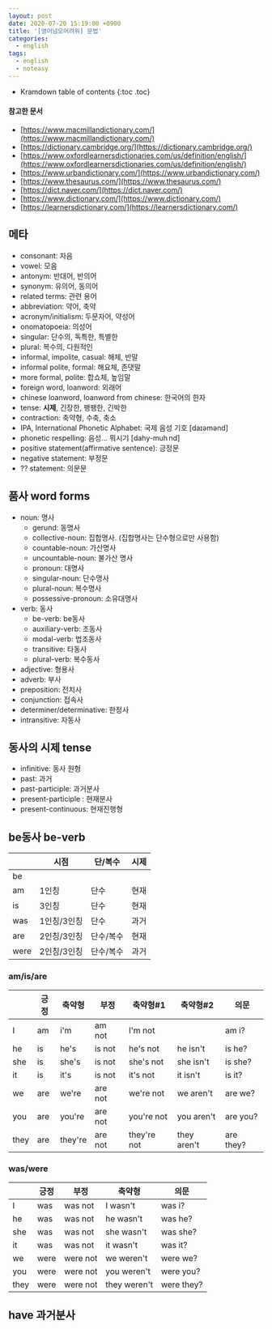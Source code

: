 ```yaml
---
layout: post
date: 2020-07-20 15:19:00 +0900
title: '[영어넘모어려워] 문법'
categories:
  - english
tags:
  - english
  - noteasy
---
```


* Kramdown table of contents
{:toc .toc}

#### 참고한 문서

- [https://www.macmillandictionary.com/](https://www.macmillandictionary.com/)
- [https://dictionary.cambridge.org/](https://dictionary.cambridge.org/)
- [https://www.oxfordlearnersdictionaries.com/us/definition/english/](https://www.oxfordlearnersdictionaries.com/us/definition/english/)
- [https://www.urbandictionary.com/](https://www.urbandictionary.com/)
- [https://www.thesaurus.com/](https://www.thesaurus.com/)
- [https://dict.naver.com/](https://dict.naver.com/)
- [https://www.dictionary.com/](https://www.dictionary.com/)
- [https://learnersdictionary.com/](https://learnersdictionary.com/)

## 메타

- consonant: 자음
- vowel: 모음
- antonym: 반대어, 반의어
- synonym: 유의어, 동의어
- related terms: 관련 용어
- abbreviation: 약어, 축약
- acronym/initialism: 두문자어, 약성어
- onomatopoeia: 의성어
- singular: 단수의, 독특한, 특별한
- plural: 복수의, 다원적인
- informal, impolite, casual: 해체, 반말
- informal polite, formal: 해요체, 존댓말
- more formal, polite: 합쇼체, 높임말
- foreign word, loanword: 외래어
- chinese loanword, loanword from chinese: 한국어의 한자
- tense: **시제**, 긴장한, 팽팽한, 긴박한
- contraction: 축약형, 수축, 축소
- IPA, International Phonetic Alphabet: 국제 음성 기호 [daɪəmənd]
- phonetic respelling: 음성... 뭐시기 [dahy-muh nd]
- positive statement(affirmative sentence): 긍정문
- negative statement: 부정문
- ?? statement: 의문문

## 품사 word forms

- noun: 명사
  - gerund: 동명사
  - collective-noun: 집합명사. (집합명사는 단수형으로만 사용함)
  - countable-noun: 가산명사
  - uncountable-noun: 불가산 명사
  - pronoun: 대명사
  - singular-noun: 단수명사
  - plural-noun: 복수명사
  - possessive-pronoun: 소유대명사
- verb: 동사
  - be-verb: be동사
  - auxiliary-verb: 조동사
  - modal-verb: 법조동사
  - transitive: 타동사
  - plural-verb: 복수동사
- adjective: 형용사
- adverb: 부사
- preposition: 전치사
- conjunction: 접속사
- determiner/determinative: 한정사
- intransitive: 자동사

## 동사의 시제 tense

- infinitive: 동사 원형
- past: 과거
- past-participle: 과거분사
- present-participle : 현재분사
- present-continuous: 현재진행형

## be동사 be-verb

|      | 시점        | 단/복수  | 시제 |
|------|------------|----------|------|
| be   |            |          |      |
| am   | 1인칭       | 단수     | 현재 |
| is   | 3인칭       | 단수     | 현재 |
| was  | 1인칭/3인칭 | 단수      | 과거 |
| are  | 2인칭/3인칭 | 단수/복수 | 현재 |
| were | 2인칭/3인칭 | 단수/복수 | 과거 |

### am/is/are

|      | 긍정 | 축약형 | 부정 | 축약형#1 | 축약형#2 | 의문 |
|------|-----|---------|---------|-------------|-------------|-----------|
| I    | am  | i'm     | am not  | I'm not     |             | am i?     |
| he   | is  | he's    | is not  | he's not    | he isn't    | is he?    |
| she  | is  | she's   | is not  | she's not   | she isn't   | is she?   |
| it   | is  | it's    | is not  | it's not    | it isn't    | is it?    |
| we   | are | we're   | are not | we're not   | we aren't   | are we?   |
| you  | are | you're  | are not | you're not  | you aren't  | are you?  |
| they | are | they're | are not | they're not | they aren't | are they? |

### was/were

|      | 긍정 | 부정    | 축약형        | 의문       |
|------|------|----------|--------------|------------|
| I    | was  | was not  | I wasn't     | was i?     |
| he   | was  | was not  | he wasn't    | was he?    |
| she  | was  | was not  | she wasn't   | was she?   |
| it   | was  | was not  | it wasn't    | was it?    |
| we   | were | were not | we weren't   | were we?   |
| you  | were | were not | you weren't  | were you?  |
| they | were | were not | they weren't | were they? |


## have 과거분사
